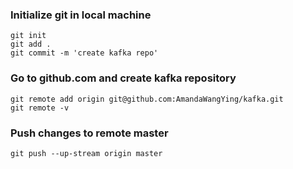 ### Initialize git in local machine
    git init
    git add .
    git commit -m 'create kafka repo'
### Go to github.com and create kafka repository
    git remote add origin git@github.com:AmandaWangYing/kafka.git
    git remote -v
### Push changes to remote master
    git push --up-stream origin master
